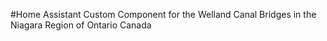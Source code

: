 #Home Assistant Custom Component for the Welland Canal Bridges in the Niagara Region of Ontario Canada
